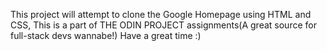 This project will attempt to clone the Google Homepage using HTML and CSS,
This is a part of THE ODIN PROJECT assignments(A great source for full-stack devs wannabe!)
Have a great time :)